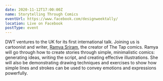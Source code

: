 ```yaml
---
date: 2020-11-12T17:00:00Z
name: Storytelling Through Comics
eventUrl: https://www.facebook.com/designweektally/
location: Live on Facebook
postType: event
---
```

DWT ventures to the UK for its first international talk. Joining us is cartoonist and writer, [Ramya Sriram](/#ramya-sriram), the creator of The Tap comics. Ramya will go through how to create stories through simple, minimalistic comics: generating ideas, writing the script, and creating effective illustrations. She will also be demonstrating drawing techniques and exercises to show how simple lines and strokes can be used to convey emotions and expressions powerfully.
